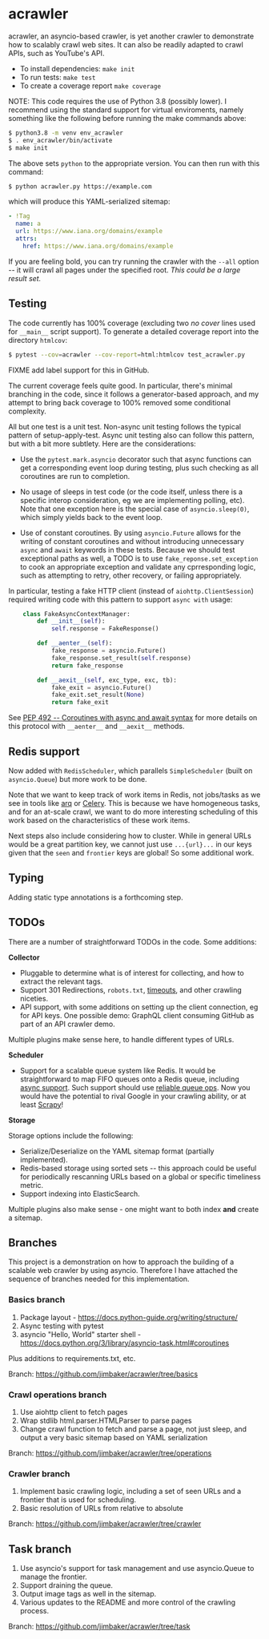 # acrawler

acrawler, an asyncio-based crawler, is yet another crawler to demonstrate how to
scalably crawl web sites. It can also be readily adapted to crawl APIs, such as
YouTube's API.

* To install dependencies: `make init`
* To run tests: `make test`
* To create a coverage report `make coverage`

NOTE: This code requires the use of Python 3.8 (possibly lower). I recommend
using the standard support for virtual enviroments, namely something like the
following before running the make commands above:

```bash
$ python3.8 -m venv env_acrawler
$ . env_acrawler/bin/activate
$ make init
```

The above sets `python` to the appropriate version. You can then run with this
command:

```bash
$ python acrawler.py https://example.com
```

which will produce this YAML-serialized sitemap:

```yaml
- !Tag
  name: a
  url: https://www.iana.org/domains/example
  attrs:
    href: https://www.iana.org/domains/example
```

If you are feeling bold, you can try running the crawler with the `--all` option
-- it will crawl all pages under the specified root. *This could be a large
result set.*

## Testing

The code currently has 100% coverage (excluding two *no cover* lines used for
`__main__` script support). To generate a detailed coverage report into the
directory `htmlcov`:

```bash
$ pytest --cov=acrawler --cov-report=html:htmlcov test_acrawler.py
```

FIXME add label support for this in GitHub.

The current coverage feels quite good. In particular, there's minimal branching
in the code, since it follows a generator-based approach, and my attempt to
bring back coverage to 100% removed some conditional complexity.

All but one test is a unit test. Non-async unit testing follows the typical
pattern of setup-apply-test. Async unit testing also can follow this pattern,
but with a bit more subtlety. Here are the considerations:

* Use the `pytest.mark.asyncio` decorator such that async functions can get a
  corresponding event loop during testing, plus such checking as all coroutines
  are run to completion.

* No usage of sleeps in test code (or the code itself, unless there is a
  specific interop consideration, eg we are implementing polling, etc). Note
  that one exception here is the special case of `asyncio.sleep(0)`, which
  simply yields back to the event loop.
  
* Use of constant coroutines. By using `asyncio.Future` allows for the
  writing of constant coroutines and without introducing unnecessary `async` and
  `await` keywords in these tests. Because we should test exceptional paths as
  well, a TODO is to use `fake_reponse.set_exception` to cook an appropriate
  exception and validate any cprresponding logic, such as attempting to retry,
  other recovery, or failing appropriately.

In particular, testing a fake HTTP client (instead of
`aiohttp.ClientSession`) required writing code with this pattern to support
`async with` usage:

```python
    class FakeAsyncContextManager:
        def __init__(self):
            self.response = FakeResponse()

        def __aenter__(self):
            fake_response = asyncio.Future()
            fake_response.set_result(self.response)
            return fake_response

        def __aexit__(self, exc_type, exc, tb):
            fake_exit = asyncio.Future()
            fake_exit.set_result(None)
            return fake_exit
```

See [PEP 492 -- Coroutines with async and await
syntax](https://www.python.org/dev/peps/pep-0492/#asynchronous-context-managers-and-async-with)
for more details on this protocol with `__aenter__` and `__aexit__` methods.

## Redis support

Now added with `RedisScheduler`, which parallels `SimpleScheduler` (built on
`asyncio.Queue`) but more work to be done.

Note that we want to keep track of work items in Redis, not jobs/tasks as we see
in tools like [arq](https://arq-docs.helpmanual.io/) or
[Celery](http://www.celeryproject.org/). This is because we have homogeneous
tasks, and for an at-scale crawl, we want to do more interesting scheduling of
this work based on the characteristics of these work items.

Next steps also include considering how to cluster. While in general URLs would
be a great partition key, we cannot just use `...{url}...` in our keys given
that the `seen` and `frontier` keys are global! So some additional work.

## Typing

Adding static type annotations is a forthcoming step.

## TODOs

There are a number of straightforward TODOs in the code. Some additions:

**Collector**

* Pluggable to determine what is of interest for collecting, and how to extract the relevant tags.
* Support 301 Redirections, `robots.txt`,
  [timeouts](https://docs.aiohttp.org/en/stable/client_quickstart.html#timeouts),
  and other crawling niceties.
* API support, with some additions on setting up the client connection, eg for
  API keys. One possible demo: GraphQL client consuming GitHub as part of an API
  crawler demo.

Multiple plugins make sense here, to handle different types of URLs.

**Scheduler**

* Support for a scalable queue system like Redis. It would be straightforward to
  map FIFO queues onto a Redis queue, including [async
  support](https://aioredis.readthedocs.io/). Such support should use [reliable
  queue ops](https://redis.io/commands/RPOPLPUSH). Now you would have the
  potential to rival Google in your crawling ability, or at least
  [Scrapy](https://scrapy.org/)!

**Storage**

Storage options include the following:

* Serialize/Deserialize on the YAML sitemap format (partially implemented).
* Redis-based storage using sorted sets -- this approach could be useful for
  periodically rescanning URLs based on a global or specific timeliness metric.
* Support indexing into ElasticSearch.

Multiple plugins also make sense - one might want to both index **and** create a sitemap.

## Branches

This project is a demonstration on how to approach the building of a scalable web
crawler by using asyncio. Therefore I have attached the sequence of branches
needed for this implementation.

### Basics branch

1. Package layout - https://docs.python-guide.org/writing/structure/
2. Async testing with pytest
3. asyncio "Hello, World" starter shell -
   https://docs.python.org/3/library/asyncio-task.html#coroutines

Plus additions to requirements.txt, etc.

Branch: https://github.com/jimbaker/acrawler/tree/basics

### Crawl operations branch

1. Use aiohttp client to fetch pages
2. Wrap stdlib html.parser.HTMLParser to parse pages
3. Change crawl function to fetch and parse a page, not just sleep, and output a
   very basic sitemap based on YAML serialization

Branch: https://github.com/jimbaker/acrawler/tree/operations

### Crawler branch

1. Implement basic crawling logic, including a set of seen URLs and a frontier
   that is used for scheduling.
2. Basic resolution of URLs from relative to absolute

Branch: https://github.com/jimbaker/acrawler/tree/crawler

## Task branch

1. Use asyncio's support for task management and use asyncio.Queue to manage the
   frontier.
2. Support draining the queue.
3. Output image tags as well in the sitemap.
3. Various updates to the README and more control of the crawling process.

Branch: https://github.com/jimbaker/acrawler/tree/task